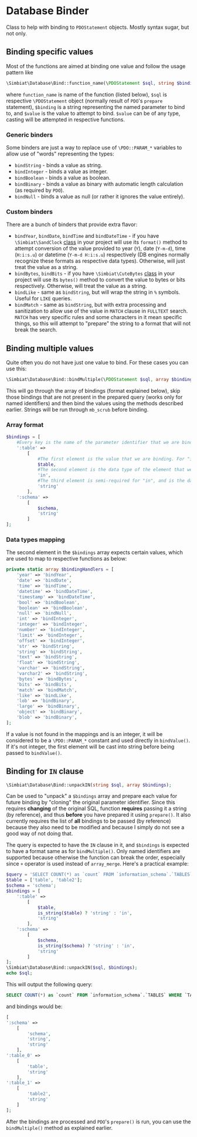 # Database Binder

Class to help with binding to `PDOStatement` objects. Mostly syntax sugar, but not only.

## Binding specific values

Most of the functions are aimed at binding one value and follow the usage pattern like

```php
\Simbiat\Database\Bind::function_name(\PDOStatement $sql, string $binding, mixed $value);
```

where `function_name` is name of the function (listed below), `$sql` is respective `\PDOStatement` object (normally result of `PDO`'s `prepare` statement), `$binding` is a string representing the named parameter to bind to, and `$value` is the value to attempt to bind. `$value` can be of any type, casting will be attempted in respective functions.

### Generic binders

Some binders are just a way to replace use of `\PDO::PARAM_*` variables to allow use of "words" representing the types:

- `bindString` - binds a value as string.
- `bindInteger` - binds a value as integer.
- `bindBoolean` - binds a value as boolean.
- `bindBinary` - binds a value as binary with automatic length calculation (as required by `PDO`).
- `bindNull` - binds a value as null (or rather it ignores the value entirely).

### Custom binders

There are a bunch of binders that provide extra flavor:

- `bindYear`, `bindDate`, `bindTime` and `bindDateTime` - if you have `\Simbiat\SandClock` [class](https://github.com/Simbiat/sand-clock) in your project will use its `format()` method to attempt conversion of the value provided to year (`Y`), date (`Y-m-d`), time (`H:i:s.u`) or datetime (`Y-m-d H:i:s.u`) respectively (DB engines normally recognize these formats as respective data types). Otherwise, will just treat the value as a string.
- `bindBytes`, `bindBits` - if you have `\Simbiat\CuteBytes` [class](https://github.com/Simbiat/cute-bytes) in your project will use its `bytes()` method to convert the value to bytes or bits respectively. Otherwise, will treat the value as a string.
- `bindLike` - same as `bindString`, but will wrap the string in `%` symbols. Useful for `LIKE` queries.
- `bindMatch` - same as `bindString`, but with extra processing and sanitization to allow use of the value in `MATCH` clause in `FULLTEXT` search. `MATCH` has very specific rules and some characters in it mean specific things, so this will attempt to "prepare" the string to a format that will not break the search.

## Binding multiple values

Quite often you do not have just one value to bind. For these cases you can use this:

```php
\Simbiat\Database\Bind::bindMultiple(\PDOStatement $sql, array $bindings = []);
```

This will go through the array of bindings (format explained below), skip those bindings that are not present in the prepared query (works only for named identifiers) and then bind the values using the methods described earlier. Strings will be run through `mb_scrub` before binding.

### Array format

```php
$bindings = [
    #Every key is the name of the parameter identifier that we are binding to
    ':table' =>
        [
            #The first element is the value that we are binding. For "in" expected to be an array. If not an array, will wrap it in one
            $table,
            #The second element is the data type of the element that we want to bind as. For `IN` we should use "in". More details on the types below.
            'in',
            #The third element is semi-required for "in", and is the data type that will be applied to all array elements. If omitted, the value will be treated as a `string`
            'string'
        ],
    ':schema' =>
        [
            $schema,
            'string'
        ]
];
```

### Data types mapping

The second element in the `$bindings` array expects certain values, which are used to map to respective functions as below:

```php
private static array $bindingHandlers = [
    'year' => 'bindYear',
    'date' => 'bindDate',
    'time' => 'bindTime',
    'datetime' => 'bindDateTime',
    'timestamp' => 'bindDateTime',
    'bool' => 'bindBoolean',
    'boolean' => 'bindBoolean',
    'null' => 'bindNull',
    'int' => 'bindInteger',
    'integer' => 'bindInteger',
    'number' => 'bindInteger',
    'limit' => 'bindInteger',
    'offset' => 'bindInteger',
    'str' => 'bindString',
    'string' => 'bindString',
    'text' => 'bindString',
    'float' => 'bindString',
    'varchar' => 'bindString',
    'varchar2' => 'bindString',
    'bytes' => 'bindBytes',
    'bits' => 'bindBits',
    'match' => 'bindMatch',
    'like' => 'bindLike',
    'lob' => 'bindBinary',
    'large' => 'bindBinary',
    'object' => 'bindBinary',
    'blob' => 'bindBinary',
];
```

If a value is not found in the mappings and is an integer, it will be considered to be a `\PDO::PARAM_*` constant and used directly in `bindValue()`. If it's not integer, the first element will be cast into string before being passed to `bindValue()`.

## Binding for `IN` clause

```php
\Simbiat\Database\Bind::unpackIN(string $sql, array $bindings);
```

Can be used to "unpack" a `$bindings` array and prepare each value for future binding by "cloning" the original parameter identifier. Since this requires **changing** of the original SQL, function **requires** passing it a string (by reference), and thus **before** you have prepared it using `prepare()`. It also currently requires the list of **all** bindings to be passed (by reference) because they also need to be modified and because I simply do not see a good way of not doing that.

The query is expected to have the `IN` clause in it, and `$bindings` is expected to have a format same as for `bindMultiple()`. Only named identifiers are supported because otherwise the function can break the order, especially since `+` operator is used instead of `array_merge`. Here's a practical example:
```php
$query = 'SELECT COUNT(*) as `count` FROM `information_schema`.`TABLES` WHERE `TABLE_NAME` IN(:table) AND `TABLE_SCHEMA` IN(:schema);';
$table = ['table', 'table2'];
$schema = 'schema';
$bindings = [
    ':table' =>
        [
            $table,
            is_string($table) ? 'string' : 'in',
            'string'
        ],
    ':schema' =>
        [
            $schema,
            is_string($schema) ? 'string' : 'in',
            'string'
        ]
];
\Simbiat\Database\Bind::unpackIN($sql, $bindings);
echo $sql;
```

This will output the following query:

```sql
SELECT COUNT(*) as `count` FROM `information_schema`.`TABLES` WHERE `TABLE_NAME` IN(:table_0, :table_1) AND `TABLE_SCHEMA` IN(:schema);
```

and bindings would be:

```php
[
':schema' =>
    [
        'schema',
        'string',
        'string'
    ],
':table_0' =>
    [
        'table',
        'string'
    ],
':table_1' =>
    [
        'table2',
        'string'
    ]
];
```

After the bindings are processed and `PDO`'s `prepare()` is run, you can use the `bindMultiple()` method as explained earlier.